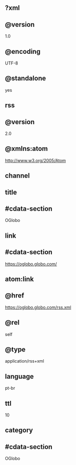 ## ?xml
## @version
1.0
## @encoding
UTF-8
## @standalone
yes
## rss
## @version
2.0
## @xmlns:atom
http://www.w3.org/2005/Atom
## channel
## title
## #cdata-section
OGlobo
## link
## #cdata-section
https://oglobo.globo.com/
## atom:link
## @href
https://oglobo.globo.com/rss.xml
## @rel
self
## @type
application/rss+xml
## language
pt-br
## ttl
10
## category
## #cdata-section
OGlobo
